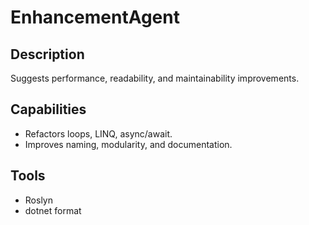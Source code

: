 # EnhancementAgent

## Description
Suggests performance, readability, and maintainability improvements.

## Capabilities
- Refactors loops, LINQ, async/await.
- Improves naming, modularity, and documentation.

## Tools
- Roslyn
- dotnet format
